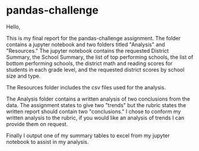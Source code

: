# pandas-challenge

Hello,

This is my final report for the pandas-challenge assignment. The folder contains a jupyter notebook and two folders titled "Analysis" and "Resources." The jupyter notebook contains the requested District Summary, the School Summary, the list of top performing schools, the list of bottom performing schools, the district math and reading scores for students in each grade level, and the requested district scores by school size and type.

The Resources folder includes the csv files used for the analysis.

The Analysis folder contains a written analysis of two conclusions from the data. The assignment states to give two "trends" but the rubric states the written report should contain two "conclusions." I chose to conform my written analysis to the rubric, if you would like an analysis of trends I can provide them on request.

Finally I output one of my summary tables to excel from my jupyter notebook to assist in my analysis.
